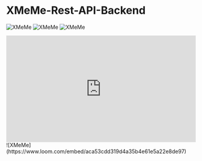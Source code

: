 # XMeMe-Rest-API-Backend

![XMeMe](https://github.com/gyaneshanand/XMeMe-Rest-API-Backend/blob/main/XMeMe.png)
![XMeMe](https://github.com/gyaneshanand/XMeMe-Rest-API-Backend/blob/main/XMeMe_intro.png)
![XMeMe](https://github.com/gyaneshanand/XMeMe-Rest-API-Backend/blob/main/XMeMe_TechStack.png)

<div style="position: relative; padding-bottom: 56.25%; height: 0;"><iframe src="https://www.loom.com/embed/aca53cdd319d4a35b4e61e5a22e8de97" frameborder="0" webkitallowfullscreen mozallowfullscreen allowfullscreen style="position: absolute; top: 0; left: 0; width: 100%; height: 100%;"></iframe></div>
![XMeMe](https://www.loom.com/embed/aca53cdd319d4a35b4e61e5a22e8de97)
